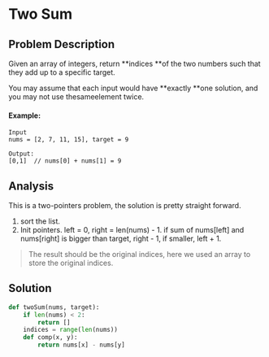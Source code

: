 # Two Sum

## Problem Description

Given an array of integers, return **indices **of the two numbers such that they add up to a specific target.

You may assume that each input would have **exactly **one solution, and you may not use thesameelement twice.

#### Example:

```
Input
nums = [2, 7, 11, 15], target = 9

Output:
[0,1]  // nums[0] + nums[1] = 9
```

## Analysis

This is a two-pointers problem, the solution is pretty straight forward.

1. sort the list.
2. Init pointers. left = 0, right = len\(nums\) - 1. if sum of nums\[left\] and nums\[right\] is bigger than target, right - 1, if smaller, left + 1.

> The result should be the original indices, here we used an array to store the original indices.

## Solution

```py
def twoSum(nums, target):
    if len(nums) < 2:
        return []
    indices = range(len(nums))
    def comp(x, y):
        return nums[x] - nums[y]
```



